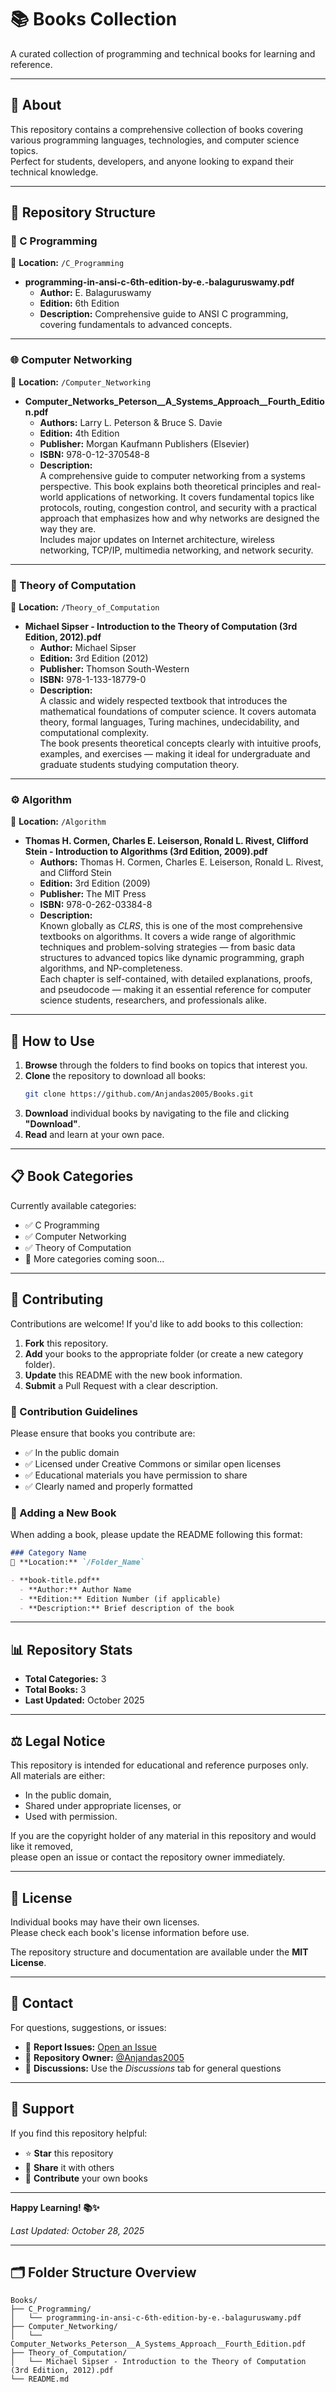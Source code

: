 # 📚 Books Collection

A curated collection of programming and technical books for learning and reference.

---

## 📖 About

This repository contains a comprehensive collection of books covering various programming languages, technologies, and computer science topics.  
Perfect for students, developers, and anyone looking to expand their technical knowledge.

---

## 📂 Repository Structure

### 🧠 C Programming
📁 **Location:** `/C_Programming`

- **programming-in-ansi-c-6th-edition-by-e.-balaguruswamy.pdf**  
  - **Author:** E. Balaguruswamy  
  - **Edition:** 6th Edition  
  - **Description:** Comprehensive guide to ANSI C programming, covering fundamentals to advanced concepts.

---

### 🌐 Computer Networking
📁 **Location:** `/Computer_Networking`

- **Computer_Networks_Peterson__A_Systems_Approach__Fourth_Edition.pdf**  
  - **Authors:** Larry L. Peterson & Bruce S. Davie  
  - **Edition:** 4th Edition  
  - **Publisher:** Morgan Kaufmann Publishers (Elsevier)  
  - **ISBN:** 978-0-12-370548-8  
  - **Description:**  
    A comprehensive guide to computer networking from a systems perspective. This book explains both theoretical principles and real-world applications of networking. It covers fundamental topics like protocols, routing, congestion control, and security with a practical approach that emphasizes how and why networks are designed the way they are.  
    Includes major updates on Internet architecture, wireless networking, TCP/IP, multimedia networking, and network security.

---

### 🧩 Theory of Computation
📁 **Location:** `/Theory_of_Computation`

- **Michael Sipser - Introduction to the Theory of Computation (3rd Edition, 2012).pdf**  
  - **Author:** Michael Sipser  
  - **Edition:** 3rd Edition (2012)  
  - **Publisher:** Thomson South-Western  
  - **ISBN:** 978-1-133-18779-0  
  - **Description:**  
    A classic and widely respected textbook that introduces the mathematical foundations of computer science. It covers automata theory, formal languages, Turing machines, undecidability, and computational complexity.  
    The book presents theoretical concepts clearly with intuitive proofs, examples, and exercises — making it ideal for undergraduate and graduate students studying computation theory.

---
### ⚙️ Algorithm
📁 **Location:** `/Algorithm`

- **Thomas H. Cormen, Charles E. Leiserson, Ronald L. Rivest, Clifford Stein - Introduction to Algorithms (3rd Edition, 2009).pdf**  
  - **Authors:** Thomas H. Cormen, Charles E. Leiserson, Ronald L. Rivest, and Clifford Stein  
  - **Edition:** 3rd Edition (2009)  
  - **Publisher:** The MIT Press  
  - **ISBN:** 978-0-262-03384-8  
  - **Description:**  
    Known globally as *CLRS*, this is one of the most comprehensive textbooks on algorithms. It covers a wide range of algorithmic techniques and problem-solving strategies — from basic data structures to advanced topics like dynamic programming, graph algorithms, and NP-completeness.  
    Each chapter is self-contained, with detailed explanations, proofs, and pseudocode — making it an essential reference for computer science students, researchers, and professionals alike.

---
## 🚀 How to Use

1. **Browse** through the folders to find books on topics that interest you.  
2. **Clone** the repository to download all books:
   ```bash
   git clone https://github.com/Anjandas2005/Books.git
   ```
3. **Download** individual books by navigating to the file and clicking **"Download"**.
4. **Read** and learn at your own pace.

---

## 📋 Book Categories

Currently available categories:

- ✅ C Programming
- ✅ Computer Networking
- ✅ Theory of Computation
- 🔄 More categories coming soon...

---

## 🤝 Contributing

Contributions are welcome! If you'd like to add books to this collection:

1. **Fork** this repository.
2. **Add** your books to the appropriate folder (or create a new category folder).
3. **Update** this README with the new book information.
4. **Submit** a Pull Request with a clear description.

### 📝 Contribution Guidelines

Please ensure that books you contribute are:

- ✅ In the public domain
- ✅ Licensed under Creative Commons or similar open licenses
- ✅ Educational materials you have permission to share
- ✅ Clearly named and properly formatted

### 📘 Adding a New Book

When adding a book, please update the README following this format:

```markdown
### Category Name
📁 **Location:** `/Folder_Name`

- **book-title.pdf**
  - **Author:** Author Name
  - **Edition:** Edition Number (if applicable)
  - **Description:** Brief description of the book
```

---

## 📊 Repository Stats

- **Total Categories:** 3
- **Total Books:** 3
- **Last Updated:** October 2025

---

## ⚖️ Legal Notice

This repository is intended for educational and reference purposes only.  
All materials are either:

- In the public domain,
- Shared under appropriate licenses, or
- Used with permission.

If you are the copyright holder of any material in this repository and would like it removed,  
please open an issue or contact the repository owner immediately.

---

## 📜 License

Individual books may have their own licenses.  
Please check each book's license information before use.

The repository structure and documentation are available under the **MIT License**.

---

## 📧 Contact

For questions, suggestions, or issues:

- 🐛 **Report Issues:** [Open an Issue](https://github.com/Anjandas2005/Books/issues)
- 👤 **Repository Owner:** [@Anjandas2005](https://github.com/Anjandas2005)
- 💬 **Discussions:** Use the *Discussions* tab for general questions

---

## 🌟 Support

If you find this repository helpful:

- ⭐ **Star** this repository
- 🔄 **Share** it with others
- 🤝 **Contribute** your own books

---

**Happy Learning! 📚✨**

*Last Updated: October 28, 2025*

---

## 🗂 Folder Structure Overview

```
Books/
├── C_Programming/
│   └── programming-in-ansi-c-6th-edition-by-e.-balaguruswamy.pdf
├── Computer_Networking/
│   └── Computer_Networks_Peterson__A_Systems_Approach__Fourth_Edition.pdf
├── Theory_of_Computation/
│   └── Michael Sipser - Introduction to the Theory of Computation (3rd Edition, 2012).pdf
└── README.md
```
